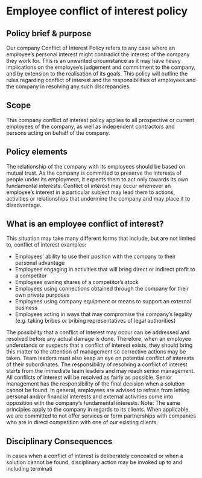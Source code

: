 # Employee conflict of interest policy
## Policy brief & purpose
Our company Conflict of Interest Policy refers to any case where an employee’s personal interest might contradict the interest of the company they work for. This is an unwanted circumstance as it may have heavy implications on the employee’s judgement and commitment to the company, and by extension to the realisation of its goals. 
This policy will outline the rules regarding conflict of interest and the responsibilities of employees and the company in resolving any such discrepancies.

## Scope
This company conflict of interest policy applies to all prospective or current employees of the company, as well as independent contractors and persons acting on behalf of the company.

## Policy elements
The relationship of the company with its employees should be based on mutual trust. As the company is committed to preserve the interests of people under its employment, it expects them to act only towards its own fundamental interests.
Conflict of interest may occur whenever an employee’s interest in a particular subject may lead them to actions, activities or relationships that undermine the company and may place it to disadvantage.

## What is an employee conflict of interest?
This situation may take many different forms that include, but are not limited to, conflict of interest examples:
* Employees’ ability to use their position with the company to their personal advantage
*	Employees engaging in activities that will bring direct or indirect profit to a competitor
*	Employees owning shares of a competitor’s stock
*	Employees using connections obtained through the company for their own private purposes
*	Employees using company equipment or means to support an external business
*	Employees acting in ways that may compromise the company’s legality (e.g. taking bribes or bribing representatives of legal authorities)

The possibility that a conflict of interest may occur can be addressed and resolved before any actual damage is done. Therefore, when an employee understands or suspects that a conflict of interest exists, they should bring this matter to the attention of management so corrective actions may be taken. Team leaders must also keep an eye on potential conflict of interests of their subordinates.
The responsibility of resolving a conflict of interest starts from the immediate team leaders and may reach senior management. All conflicts of interest will be resolved as fairly as possible. Senior management has the responsibility of the final decision when a solution cannot be found.
In general, employees are advised to refrain from letting personal and/or financial interests and external activities come into opposition with the company’s fundamental interests.
Note: The same principles apply to the company in regards to its clients. When applicable, we are committed to not offer services or form partnerships with companies who are in direct competition with one of our existing clients.

## Disciplinary Consequences
In cases when a conflict of interest is deliberately concealed or when a solution cannot be found, disciplinary action may be invoked up to and including terminati
